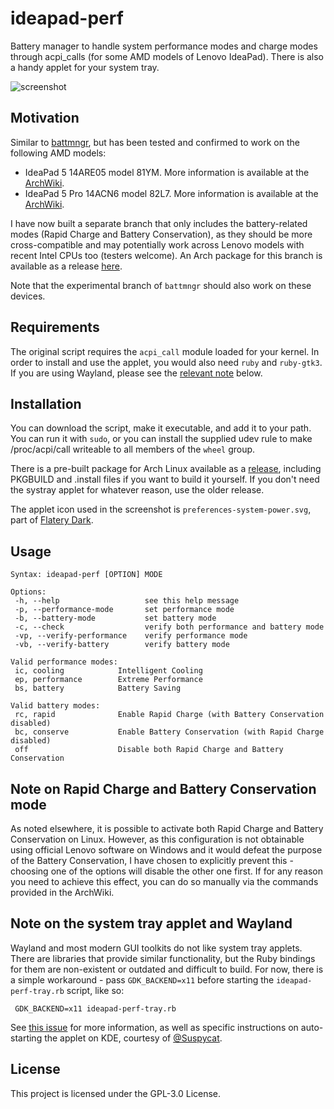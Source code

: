 # ideapad-perf
Battery manager to handle system performance modes and charge modes through acpi_calls (for some AMD models of Lenovo IdeaPad). There is also a handy applet for your system tray.

![screenshot](https://github.com/korikori/ideapad-perf/blob/main/screenshot2.png)

## Motivation

Similar to [battmngr](https://github.com/0xless/battmngr), but has been tested and confirmed to work on the following AMD models:
* IdeaPad 5 14ARE05 model 81YM. More information is available at the [ArchWiki](https://wiki.archlinux.org/title/Lenovo_IdeaPad_5_14are05#Power_management).
* IdeaPad 5 Pro 14ACN6 model 82L7. More information is available at the [ArchWiki](https://wiki.archlinux.org/title/Lenovo_IdeaPad_5_Pro_14ACN6#Power_management_options).

I have now built a separate branch that only includes the battery-related modes (Rapid Charge and Battery Conservation), as they should be more cross-compatible and may potentially work across Lenovo models with recent Intel CPUs too (testers welcome). An Arch package for this branch is available as a release [here](https://github.com/korikori/ideapad-perf/releases/tag/r26.2f450da).

Note that the experimental branch of `battmngr` should also work on these devices.

## Requirements

The original script requires the `acpi_call` module loaded for your kernel. In order to install and use the applet, you would also need `ruby` and `ruby-gtk3`. If you are using Wayland, please see the [relevant note](https://github.com/korikori/ideapad-perf#note-on-the-system-tray-applet-and-wayland) below.

## Installation

You can download the script, make it executable, and add it to your path. You can run it with `sudo`, or you can install the supplied udev rule to make /proc/acpi/call writeable to all members of the `wheel` group.

There is a pre-built package for Arch Linux available as a [release](https://github.com/korikori/ideapad-perf/releases/), including PKGBUILD and .install files if you want to build it yourself. If you don't need the systray applet for whatever reason, use the older release.

The applet icon used in the screenshot is `preferences-system-power.svg`, part of [Flatery Dark](https://github.com/cbrnix/Flatery).

## Usage

```
Syntax: ideapad-perf [OPTION] MODE

Options:
 -h, --help                   see this help message
 -p, --performance-mode       set performance mode
 -b, --battery-mode           set battery mode
 -c, --check                  verify both performance and battery mode
 -vp, --verify-performance    verify performance mode
 -vb, --verify-battery        verify battery mode

Valid performance modes:
 ic, cooling            Intelligent Cooling
 ep, performance        Extreme Performance
 bs, battery            Battery Saving

Valid battery modes:
 rc, rapid              Enable Rapid Charge (with Battery Conservation disabled)
 bc, conserve           Enable Battery Conservation (with Rapid Charge disabled)
 off                    Disable both Rapid Charge and Battery Conservation
```

## Note on Rapid Charge and Battery Conservation mode

As noted elsewhere, it is possible to activate both Rapid Charge and Battery Conservation on Linux. However, as this configuration is not obtainable using official Lenovo software on Windows and it would defeat the purpose of the Battery Conservation, I have chosen to explicitly prevent this - choosing one of the options will disable the other one first. If for any reason you need to achieve this effect, you can do so manually via the commands provided in the ArchWiki.

## Note on the system tray applet and Wayland

Wayland and most modern GUI toolkits do not like system tray applets. There are libraries that provide similar functionality, but the Ruby bindings for them are non-existent or outdated and difficult to build. For now, there is a simple workaround - pass `GDK_BACKEND=x11` before starting the `ideapad-perf-tray.rb` script, like so:

```
 GDK_BACKEND=x11 ideapad-perf-tray.rb
 ```
 
See [this issue](https://github.com/korikori/ideapad-perf/issues/1) for more information, as well as specific instructions on auto-starting the applet on KDE, courtesy of [@Suspycat](https://github.com/Suspycat).

## License

This project is licensed under the GPL-3.0 License.
